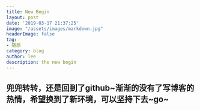 ```yaml
---
title: New Begin
layout: post
date: '2019-03-17 21:37:25'
image: "/assets/images/markdown.jpg"
headerImage: false
tag:
- 随想
category: blog
author: lee
description: the new begin
---
```


## 兜兜转转，还是回到了github~渐渐的没有了写博客的热情，希望换到了新环境，可以坚持下去~go~